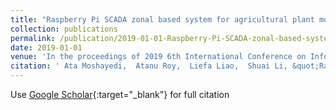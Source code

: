 ```yaml
---
title: "Raspberry Pi SCADA zonal based system for agricultural plant monitoring"
collection: publications
permalink: /publication/2019-01-01-Raspberry-Pi-SCADA-zonal-based-system-for-agricultural-plant-monitoring
date: 2019-01-01
venue: 'In the proceedings of 2019 6th International Conference on Information Science and Control Engineering (ICISCE)'
citation: ' Ata Moshayedi,  Atanu Roy,  Liefa Liao,  Shuai Li, &quot;Raspberry Pi SCADA zonal based system for agricultural plant monitoring.&quot; In the proceedings of 2019 6th International Conference on Information Science and Control Engineering (ICISCE), 2019.'
---
```

Use [Google Scholar](https://scholar.google.com/scholar?q=Raspberry+Pi+SCADA+zonal+based+system+for+agricultural+plant+monitoring){:target="_blank"} for full citation